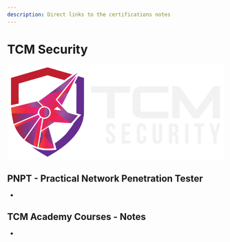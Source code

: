 ```yaml
---
description: Direct links to the certifications notes
---
```


# TCM Security

![](.gitbook/assets/tcmsecurity_cover_mid.png)

## PNPT - Practical Network Penetration Tester 

- 

## TCM Academy Courses - Notes

- 
